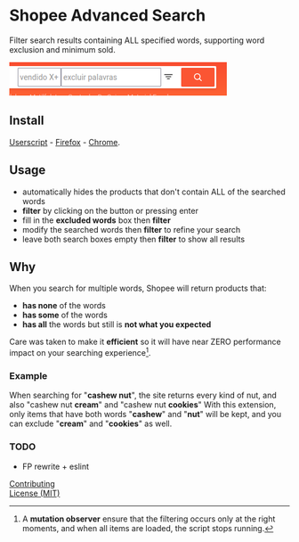 # Shopee Advanced Search
Filter search results containing ALL specified words, supporting word exclusion and minimum sold.

![After](media/changed.png)


## Install
[Userscript][1] - [Firefox][2] - [Chrome][3].


## Usage
- automatically hides the products that don't contain ALL of the searched words
- **filter** by clicking on the button or pressing enter
- fill in the **excluded words** box then **filter**
- modify the searched words then **filter** to refine your search
- leave both search boxes empty then **filter** to show all results


## Why
When you search for multiple words, Shopee will return products that:
- **has none** of the words
- **has some** of the words
- **has all** the words but still is **not what you expected**

Care was taken to make it **efficient** so it will have near ZERO performance impact on your searching experience[^1].


### Example
When searching for "**cashew nut**", the site returns every kind of nut, and also "cashew nut **cream**" and "cashew nut **cookies**"
With this extension, only items that have both words "**cashew**" and "**nut**" will be kept, and you can exclude "**cream**" and "**cookies**" as well.


### TODO
- FP rewrite + eslint


[^1]: A **mutation observer** ensure that the filtering occurs only at the right moments, and when all items are loaded, the script stops running.

[1]: https://openuserjs.org/scripts/icetbr/Shopee_Advanced_Search
[2]: https://addons.mozilla.org/en-US/firefox/addon/shopee-advanced-search
[3]: https://chrome.google.com/webstore/detail/shopee-advanced-search/lpnljdamllppcklbfnmbbondhklklnni


[Contributing](https://github.com/icetbr/my-projects/blob/main/CONTRIBUTING.md)\
[License (MIT)](https://choosealicense.com/licenses/mit/)
